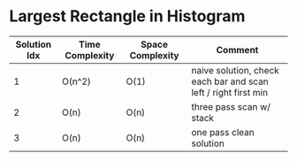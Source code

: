 # Largest Rectangle in Histogram

| Solution Idx | Time Complexity | Space Complexity | Comment                                                        |
| ------------ | --------------- | ---------------- | -------------------------------------------------------------- |
| 1            | O(n^2)          | O(1)             | naive solution, check each bar and scan left / right first min |
| 2            | O(n)            | O(n)             | three pass scan w/ stack                                       |
| 3            | O(n)            | O(n)             | one pass clean solution                                        |
